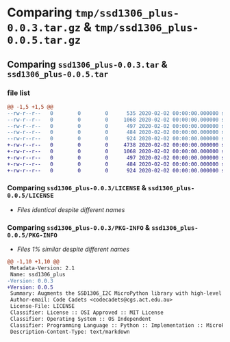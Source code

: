 # Comparing `tmp/ssd1306_plus-0.0.3.tar.gz` & `tmp/ssd1306_plus-0.0.5.tar.gz`

## Comparing `ssd1306_plus-0.0.3.tar` & `ssd1306_plus-0.0.5.tar`

### file list

```diff
@@ -1,5 +1,5 @@
--rw-r--r--   0        0        0      535 2020-02-02 00:00:00.000000 ssd1306_plus-0.0.3/ssd1306_plus.py
--rw-r--r--   0        0        0     1068 2020-02-02 00:00:00.000000 ssd1306_plus-0.0.3/LICENSE
--rw-r--r--   0        0        0      497 2020-02-02 00:00:00.000000 ssd1306_plus-0.0.3/README.md
--rw-r--r--   0        0        0      484 2020-02-02 00:00:00.000000 ssd1306_plus-0.0.3/pyproject.toml
--rw-r--r--   0        0        0      924 2020-02-02 00:00:00.000000 ssd1306_plus-0.0.3/PKG-INFO
+-rw-r--r--   0        0        0     4738 2020-02-02 00:00:00.000000 ssd1306_plus-0.0.5/ssd1306_plus.py
+-rw-r--r--   0        0        0     1068 2020-02-02 00:00:00.000000 ssd1306_plus-0.0.5/LICENSE
+-rw-r--r--   0        0        0      497 2020-02-02 00:00:00.000000 ssd1306_plus-0.0.5/README.md
+-rw-r--r--   0        0        0      484 2020-02-02 00:00:00.000000 ssd1306_plus-0.0.5/pyproject.toml
+-rw-r--r--   0        0        0      924 2020-02-02 00:00:00.000000 ssd1306_plus-0.0.5/PKG-INFO
```

### Comparing `ssd1306_plus-0.0.3/LICENSE` & `ssd1306_plus-0.0.5/LICENSE`

 * *Files identical despite different names*

### Comparing `ssd1306_plus-0.0.3/PKG-INFO` & `ssd1306_plus-0.0.5/PKG-INFO`

 * *Files 1% similar despite different names*

```diff
@@ -1,10 +1,10 @@
 Metadata-Version: 2.1
 Name: ssd1306_plus
-Version: 0.0.3
+Version: 0.0.5
 Summary: Augments the SSD1306_I2C MicroPython library with high-level functions
 Author-email: Code Cadets <codecadets@cgs.act.edu.au>
 License-File: LICENSE
 Classifier: License :: OSI Approved :: MIT License
 Classifier: Operating System :: OS Independent
 Classifier: Programming Language :: Python :: Implementation :: MicroPython
 Description-Content-Type: text/markdown
```

